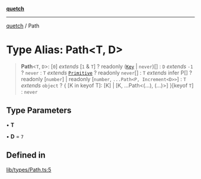 [**quetch**](../README.md)

***

[quetch](../README.md) / Path

# Type Alias: Path\<T, D\>

> **Path**\<`T`, `D`\>: [`0`] *extends* [`1` & `T`] ? readonly ([`Key`](Key.md) \| `never`)[] : `D` *extends* `-1` ? `never` : `T` *extends* [`Primitive`](Primitive.md) ? readonly `never`[] : `T` *extends* infer P[] ? readonly [`number`] \| readonly [`number`, `...Path<P, Increment<D>>`] : `T` *extends* `object` ? \{ \[K in keyof T\]: \[K\] \| \[K, ...Path\<(...), (...)\>\] \}\[keyof `T`\] : `never`

## Type Parameters

• **T**

• **D** = `7`

## Defined in

[lib/types/Path.ts:5](https://github.com/nevoland/quetch/blob/5d54d23c7450a0f85309e15fdf3a25ea832b3452/lib/types/Path.ts#L5)
